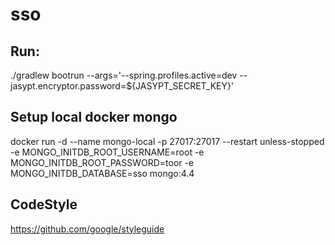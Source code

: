 # sso

## Run:
./gradlew bootrun --args='--spring.profiles.active=dev --jasypt.encryptor.password=${JASYPT_SECRET_KEY}'

## Setup local docker mongo
docker run -d --name mongo-local -p 27017:27017 --restart unless-stopped -e MONGO_INITDB_ROOT_USERNAME=root -e MONGO_INITDB_ROOT_PASSWORD=toor -e MONGO_INITDB_DATABASE=sso mongo:4.4

## CodeStyle
https://github.com/google/styleguide